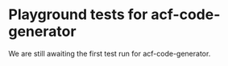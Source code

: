 # Playground tests for acf-code-generator
We are still awaiting the first test run for acf-code-generator.
